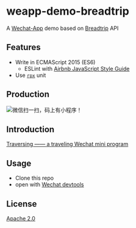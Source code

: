 # weapp-demo-breadtrip

A [Wechat-App](https://mp.weixin.qq.com/debug/wxadoc/dev/index.html) demo based on [Breadtrip](http://breadtrip.com/) API

## Features

- Write in ECMAScript 2015 (ES6)
	- ESLint with [Airbnb JavaScript Style Guide](https://github.com/airbnb/javascript)
- Use [`rpx`](https://mp.weixin.qq.com/debug/wxadoc/dev/framework/view/wxss.html?t) unit

## Production

  ![微信扫一扫，码上有小程序！](http://wx3.sinaimg.cn/mw690/4d6e3e3bgy1fcycs3zwehj20zu14uwi0.jpg)

## Introduction

[Traversing ——  a traveling Wechat mini program](https://blogs.kainy.cn/2017/01/%E3%80%8A%E8%B7%A8%E6%97%B6%E7%A9%BA%E3%80%8B%E6%97%85%E8%A1%8C%E6%97%A5%E8%AE%B0%E5%B0%8F%E7%A8%8B%E5%BA%8F/)

## Usage

- Clone this repo
- open with [Wechat devtools](https://mp.weixin.qq.com/debug/wxadoc/dev/devtools/download.html)

## License

[Apache 2.0](LICENSE)
